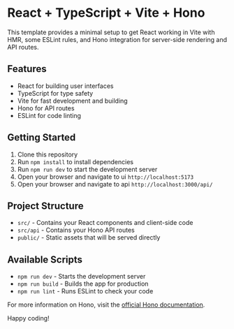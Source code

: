 # React + TypeScript + Vite + Hono

This template provides a minimal setup to get React working in Vite with HMR, some ESLint rules, and Hono integration for server-side rendering and API routes.

## Features

- React for building user interfaces
- TypeScript for type safety
- Vite for fast development and building
- Hono for API routes
- ESLint for code linting
<!-- - Hot Module Replacement (HMR) for quick updates during development -->

## Getting Started

1. Clone this repository
2. Run `npm install` to install dependencies
3. Run `npm run dev` to start the development server
4. Open your browser and navigate to ui `http://localhost:5173`
5. Open your browser and navigate to api `http://localhost:3000/api/`

## Project Structure

- `src/` - Contains your React components and client-side code
- `src/api` - Contains your Hono API routes
- `public/` - Static assets that will be served directly

## Available Scripts

- `npm run dev` - Starts the development server
- `npm run build` - Builds the app for production
- `npm run lint` - Runs ESLint to check your code
<!-- - `npm run serve` - Serves the built app -->

For more information on Hono, visit the [official Hono documentation](https://hono.dev/).

Happy coding!
